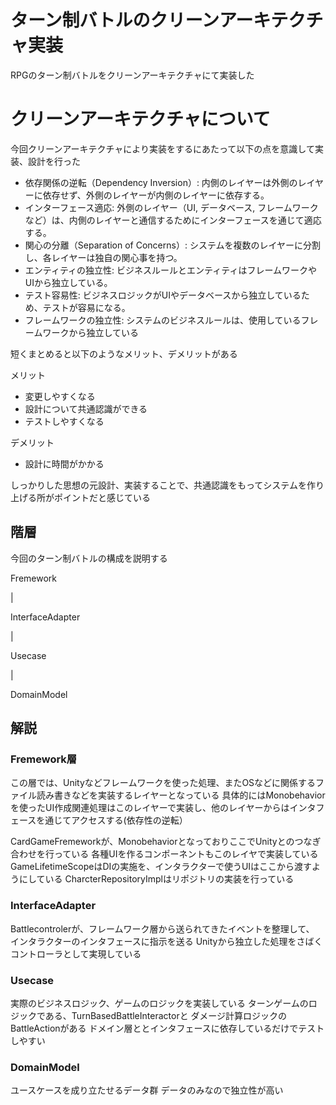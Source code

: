 # ターン制バトルのクリーンアーキテクチャ実装
RPGのターン制バトルをクリーンアーキテクチャにて実装した

#  クリーンアーキテクチャについて
今回クリーンアーキテクチャにより実装をするにあたって以下の点を意識して実装、設計を行った

- 依存関係の逆転（Dependency Inversion）: 内側のレイヤーは外側のレイヤーに依存せず、外側のレイヤーが内側のレイヤーに依存する。
- インターフェース適応: 外側のレイヤー（UI, データベース, フレームワークなど）は、内側のレイヤーと通信するためにインターフェースを通じて適応する。
- 関心の分離（Separation of Concerns）: システムを複数のレイヤーに分割し、各レイヤーは独自の関心事を持つ。
- エンティティの独立性: ビジネスルールとエンティティはフレームワークやUIから独立している。
- テスト容易性: ビジネスロジックがUIやデータベースから独立しているため、テストが容易になる。
- フレームワークの独立性: システムのビジネスルールは、使用しているフレームワークから独立している

短くまとめると以下のようなメリット、デメリットがある

メリット
- 変更しやすくなる
- 設計について共通認識ができる
- テストしやすくなる

デメリット
- 設計に時間がかかる

しっかりした思想の元設計、実装することで、共通認識をもってシステムを作り上げる所がポイントだと感じている


## 階層
今回のターン制バトルの構成を説明する

Fremework

&#124;

InterfaceAdapter

&#124;

Usecase

&#124;

DomainModel

## 解説
### Fremework層

この層では、Unityなどフレームワークを使った処理、またOSなどに関係するファイル読み書きなどを実装するレイヤーとなっている
具体的にはMonobehaviorを使ったUI作成関連処理はこのレイヤーで実装し、他のレイヤーからはインタフェースを通じてアクセスする(依存性の逆転）

CardGameFremeworkが、MonobehaviorとなっておりここでUnityとのつなぎ合わせを行っている
各種UIを作るコンポーネントもこのレイヤで実装している
GameLifetimeScopeはDIの実施を、インタラクターで使うUIはここから渡すようにしている
CharcterRepositoryImplはリポジトリの実装を行っている


### InterfaceAdapter

Battlecontrolerが、フレームワーク層から送られてきたイベントを整理して、
インタラクターのインタフェースに指示を送る
Unityから独立した処理をさばくコントローラとして実現している

### Usecase
実際のビジネスロジック、ゲームのロジックを実装している
ターンゲームのロジックである、TurnBasedBattleInteractorと
ダメージ計算ロジックのBattleActionがある
ドメイン層ととインタフェースに依存しているだけでテストしやすい

### DomainModel
ユースケースを成り立たせるデータ群
データのみなので独立性が高い
